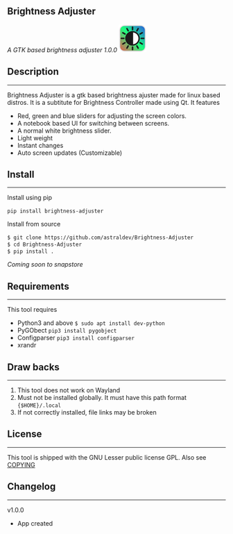 ## Brightness Adjuster 
*A GTK based brightness adjuster 1.0.0*
![Icon](icons/64x64/brightness-adjuster.png)
## Description
-----------
Brightness Adjuster is a gtk based brightness ajuster made for linux based distros. It is a subtitute for Brightness Controller made using Qt. It features
* Red, green and blue sliders for adjusting the screen colors. 
* A notebook based UI for switching between screens. 
* A normal white brightness slider.
* Light weight
* Instant changes
* Auto screen updates (Customizable)

## Install
-------
Install using pip
```
pip install brightness-adjuster
```
Install from source
```
$ git clone https://github.com/astraldev/Brightness-Adjuster
$ cd Brightness-Adjuster
$ pip install .
```
_Coming soon to snapstore_

## Requirements
---------------
This tool requires 
- Python3 and above
`$ sudo apt install dev-python`
- PyGObect `pip3 install pygobject`
- Configparser `pip3 install configparser`
- xrandr

## Draw backs
-------------
1. This tool does not work on Wayland
2. Must not be installed globally. It must have this path format `{$HOME}/.local`
3. If not correctly installed, file links may be broken

## License
---------
This tool is shipped with the GNU Lesser public license GPL. Also see [COPYING](COPYING)

## Changelog
------------
v1.0.0
- App created
